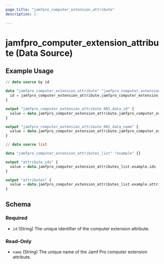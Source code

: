 ```yaml
---
page_title: "jamfpro_computer_extension_attribute"
description: |-
  
---
```


# jamfpro_computer_extension_attribute (Data Source)


## Example Usage
```terraform
// data source by id

data "jamfpro_computer_extension_attribute" "jamfpro_computer_extension_attribute_001_data" {
  id = jamfpro_computer_extension_attribute.jamfpro_computer_extension_attribute_001.id
}

output "jamfpro_computer_extension_attribute_001_data_id" {
  value = data.jamfpro_computer_extension_attribute.jamfpro_computer_extension_attribute_001_data.id
}

output "jamfpro_computer_extension_attribute_001_data_name" {
  value = data.jamfpro_computer_extension_attribute.jamfpro_computer_extension_attribute_001_data.name
}

// data source list

data "jamfpro_computer_extension_attributes_list" "example" {}

output "attribute_ids" {
  value = data.jamfpro_computer_extension_attributes_list.example.ids
}

output "attributes" {
  value = data.jamfpro_computer_extension_attributes_list.example.attributes
}
```

<!-- schema generated by tfplugindocs -->
## Schema

### Required

- `id` (String) The unique identifier of the computer extension attribute.

### Read-Only

- `name` (String) The unique name of the Jamf Pro computer extension attribute.